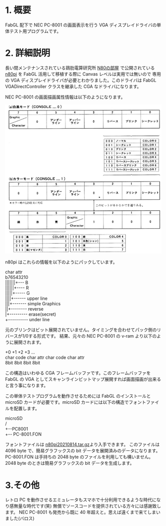 # 1. 概要

FabGL 配下で NEC PC-8001 の画面表示を行う VGA ディスプレイドライバの単体テスト用プログラムです。

# 2. 詳細説明

長い間メンテナンスされている鶏肋電算研究所 [N80の部屋](http://home1.catvmics.ne.jp/~kanemoto/n80/index.html) で公開されている
[n80pi](http://home1.catvmics.ne.jp/~kanemoto/dist/n80pi20210814.tar.gz) を FabGL 活用して移植する際に Canvas レベルは実用では無いので
専用の VGA ディスプレイドライバが必要とわかりました。このドライバは FabGL VGADirectController クラスを継承した CGA なドライバになります。

NEC PC-8001 の画面描画属性情報は以下のようになります。

![描画属性](/img/描画属性.jpg)

n80pi はこれらの情報を以下のようにパックしています。

  char attr<br>
  b76543210<br>
   |||||||+--- B<br>
   ||||||+---- R<br>
   |||||+----- G<br>
   ||||+------ upper line<br>
   |||+------- simple Graphics<br>
   ||+-------- reverse<br>
   |+--------- erase(secret)<br>
   +---------- under line<br>

元のブリンクはビット展開されていません。タイミングを合わせてパック側のリバースが1/0する形式です。
結果、元々の NEC PC-8001 の v-ram より以下のように展開されます。

 +0        +1        +2        +3        ...<br>
 char code char attr char code char attr<br>
 8bit      8bit      8bit      8bit<br>

この構造はいわゆる CGA フレームバッファです。このフレームバッファを FabGL の VGA としてスキャンラインビットマップ展開すれば画面描画が出来ると言う事になります。

この単体テストプログラムを動作させるためには FabGL のインストールと microSD カードが必要です。microSD カードには以下の構造でフォントファイルを配置します。

  microSD<br>
  /<br>
  +--PC8001<br>
    +-- PC-8001.FON<br>

フォントファイルは [n80pi20210814.tar.gz](http://home1.catvmics.ne.jp/~kanemoto/dist/n80pi20210814.tar.gz)より入手できます。
このファイルは 4096 byte で、簡易グラフックスの bit データを展開済みのデータになります。
PC-8001.FON は手持ちの 2048 byte のファイルを利用しても構いません。2048 byte のときは簡易グラフックスの bit データを生成します。

# 3.その他

レトロ PC を動作させるエミュレータもスマホで十分利用できるような時代になり感無量な時代です(笑) 無償でソースコードを提供されている方々には感謝致します。
NEC PC-8001 も発売から既に 40 年超えと。思えば遠くまで来てしまいました(バロス)
